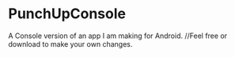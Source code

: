 # PunchUpConsole
A Console version of an app I am making for Android.
//Feel free or download to make your own changes.
